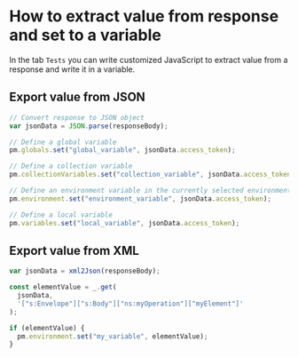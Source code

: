 # How to extract value from response and set to a variable

In the tab `Tests` you can write customized JavaScript to extract value from a response and write it in a variable.

## Export value from JSON

```javascript
// Convert response to JSON object
var jsonData = JSON.parse(responseBody);

// Define a global variable
pm.globals.set("global_variable", jsonData.access_token);

// Define a collection variable
pm.collectionVariables.set("collection_variable", jsonData.access_token);

// Define an environment variable in the currently selected environment
pm.environment.set("environment_variable", jsonData.access_token);

// Define a local variable
pm.variables.set("local_variable", jsonData.access_token);
```

## Export value from XML

```javascript
var jsonData = xml2Json(responseBody);

const elementValue = _.get(
  jsonData,
  '["s:Envelope"]["s:Body"]["ns:myOperation"]["myElement"]'
);

if (elementValue) {
  pm.environment.set("my_variable", elementValue);
}
```

